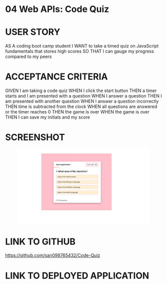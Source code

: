 # 04 Web APIs: Code Quiz
# USER STORY
AS A coding boot camp student
I WANT to take a timed quiz on JavaScript fundamentals that stores high scores
SO THAT I can gauge my progress compared to my peers

# ACCEPTANCE CRITERIA
GIVEN I am taking a code quiz
WHEN I click the start button
THEN a timer starts and I am presented with a question
WHEN I answer a question
THEN I am presented with another question
WHEN I answer a question incorrectly
THEN time is subtracted from the clock
WHEN all questions are answered or the timer reaches 0
THEN the game is over
WHEN the game is over
THEN I can save my initials and my score

# SCREENSHOT

<figure>
<img src="./assets/Screenshot.png">
</figure>


# LINK TO GITHUB
https://github.com/san098765432/Code-Quiz

# LINK TO DEPLOYED APPLICATION
